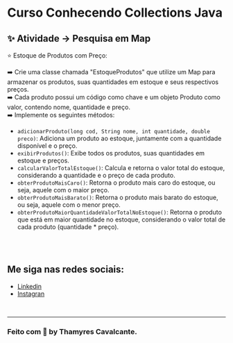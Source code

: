 # Curso Conhecendo Collections Java


## ✨ Atividade -> Pesquisa em Map

⭐ Estoque de Produtos com Preço:

➡️ Crie uma classe chamada "EstoqueProdutos" que utilize um Map para armazenar os produtos, suas quantidades em estoque e seus respectivos preços. <br>
➡️ Cada produto possui um código como chave e um objeto Produto como valor, contendo nome, quantidade e preço. <br>
➡️ Implemente os seguintes métodos:

* `adicionarProduto(long cod, String nome, int quantidade, double preco)`: Adiciona um produto ao estoque, juntamente com a quantidade disponível e o preço.
* `exibirProdutos()`: Exibe todos os produtos, suas quantidades em estoque e preços.
* `calcularValorTotalEstoque()`: Calcula e retorna o valor total do estoque, considerando a quantidade e o preço de cada produto.
* `obterProdutoMaisCaro()`: Retorna o produto mais caro do estoque, ou seja, aquele com o maior preço.
* `obterProdutoMaisBarato()`: Retorna o produto mais barato do estoque, ou seja, aquele com o menor preço.
* `obterProdutoMaiorQuantidadeValorTotalNoEstoque()`: Retorna o produto que está em maior quantidade no estoque, considerando o valor total de cada produto (quantidade * preço).


<br><br>

## Me siga nas redes sociais:
- [Linkedin](https://www.linkedin.com/in/thamyrescavalcante/)
- [Instagran](https://www.instagram.com/thamyres__cavalcante/)

<br>

---

### Feito com 💜 by Thamyres Cavalcante.
